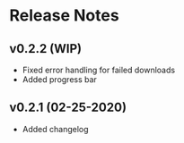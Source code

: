 # Release Notes

## v0.2.2 (WIP)
- Fixed error handling for failed downloads
- Added progress bar

## v0.2.1 (02-25-2020)
- Added changelog
